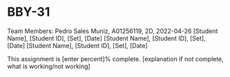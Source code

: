 # BBY-31

Team Members:
Pedro Sales Muniz, A01256119, 2D, 2022-04-26
[Student Name], [Student ID], [Set], [Date]
[Student Name], [Student ID], [Set], [Date]
[Student Name], [Student ID], [Set], [Date]

This assignment is [enter percent]% complete.
[explanation if not complete, what is working/not
working]